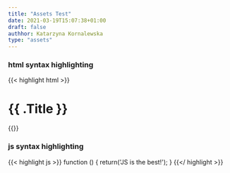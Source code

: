```yaml
---
title: "Assets Test"
date: 2021-03-19T15:07:38+01:00
draft: false
authhor: Katarzyna Kornalewska
type: "assets"
---
```




### html syntax highlighting
{{< highlight html >}}
<h1 class="post-title" style="color:{{ $titleColor }};">{{ .Title }}</h1>
<div class="post-line"></div>
{{</ highlight >}}

### js syntax highlighting
{{< highlight js >}}
function () {
    return('JS is the best!');
}
{{</ highlight >}}

